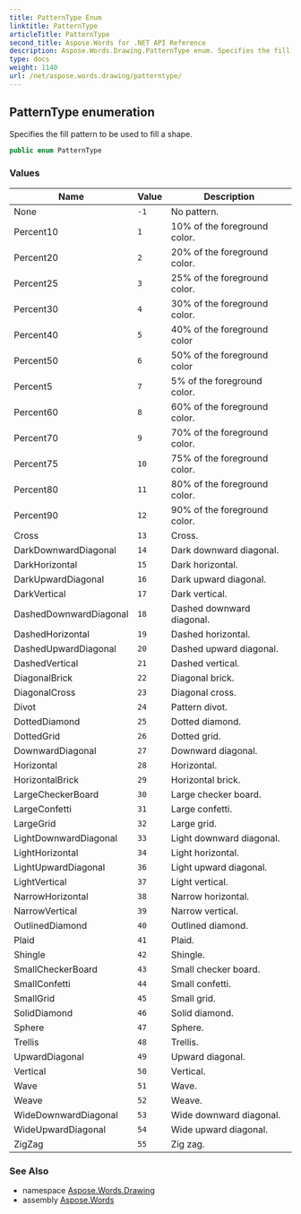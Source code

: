 ```yaml
---
title: PatternType Enum
linktitle: PatternType
articleTitle: PatternType
second_title: Aspose.Words for .NET API Reference
description: Aspose.Words.Drawing.PatternType enum. Specifies the fill pattern to be used to fill a shape in C#.
type: docs
weight: 1140
url: /net/aspose.words.drawing/patterntype/
---
```

## PatternType enumeration

Specifies the fill pattern to be used to fill a shape.

```csharp
public enum PatternType
```

### Values

| Name | Value | Description |
| --- | --- | --- |
| None | `-1` | No pattern. |
| Percent10 | `1` | 10% of the foreground color. |
| Percent20 | `2` | 20% of the foreground color. |
| Percent25 | `3` | 25% of the foreground color. |
| Percent30 | `4` | 30% of the foreground color. |
| Percent40 | `5` | 40% of the foreground color |
| Percent50 | `6` | 50% of the foreground color |
| Percent5 | `7` | 5% of the foreground color. |
| Percent60 | `8` | 60% of the foreground color. |
| Percent70 | `9` | 70% of the foreground color. |
| Percent75 | `10` | 75% of the foreground color. |
| Percent80 | `11` | 80% of the foreground color. |
| Percent90 | `12` | 90% of the foreground color. |
| Cross | `13` | Cross. |
| DarkDownwardDiagonal | `14` | Dark downward diagonal. |
| DarkHorizontal | `15` | Dark horizontal. |
| DarkUpwardDiagonal | `16` | Dark upward diagonal. |
| DarkVertical | `17` | Dark vertical. |
| DashedDownwardDiagonal | `18` | Dashed downward diagonal. |
| DashedHorizontal | `19` | Dashed horizontal. |
| DashedUpwardDiagonal | `20` | Dashed upward diagonal. |
| DashedVertical | `21` | Dashed vertical. |
| DiagonalBrick | `22` | Diagonal brick. |
| DiagonalCross | `23` | Diagonal cross. |
| Divot | `24` | Pattern divot. |
| DottedDiamond | `25` | Dotted diamond. |
| DottedGrid | `26` | Dotted grid. |
| DownwardDiagonal | `27` | Downward diagonal. |
| Horizontal | `28` | Horizontal. |
| HorizontalBrick | `29` | Horizontal brick. |
| LargeCheckerBoard | `30` | Large checker board. |
| LargeConfetti | `31` | Large confetti. |
| LargeGrid | `32` | Large grid. |
| LightDownwardDiagonal | `33` | Light downward diagonal. |
| LightHorizontal | `34` | Light horizontal. |
| LightUpwardDiagonal | `36` | Light upward diagonal. |
| LightVertical | `37` | Light vertical. |
| NarrowHorizontal | `38` | Narrow horizontal. |
| NarrowVertical | `39` | Narrow vertical. |
| OutlinedDiamond | `40` | Outlined diamond. |
| Plaid | `41` | Plaid. |
| Shingle | `42` | Shingle. |
| SmallCheckerBoard | `43` | Small checker board. |
| SmallConfetti | `44` | Small confetti. |
| SmallGrid | `45` | Small grid. |
| SolidDiamond | `46` | Solid diamond. |
| Sphere | `47` | Sphere. |
| Trellis | `48` | Trellis. |
| UpwardDiagonal | `49` | Upward diagonal. |
| Vertical | `50` | Vertical. |
| Wave | `51` | Wave. |
| Weave | `52` | Weave. |
| WideDownwardDiagonal | `53` | Wide downward diagonal. |
| WideUpwardDiagonal | `54` | Wide upward diagonal. |
| ZigZag | `55` | Zig zag. |

### See Also

* namespace [Aspose.Words.Drawing](../../aspose.words.drawing/)
* assembly [Aspose.Words](../../)
